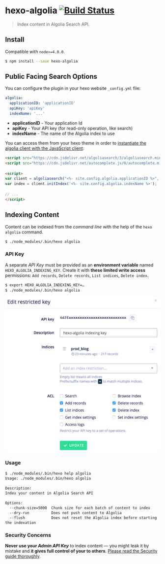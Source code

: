 # hexo-algolia [![Build Status](https://travis-ci.org/oncletom/hexo-algolia.svg?branch=master)](https://travis-ci.org/oncletom/hexo-algolia)

> Index content in Algolia Search API.

## Install

Compatible with `node>=4.0.0`.

```bash
$ npm install --save hexo-algolia
```

## Public Facing Search Options

You can configure the plugin in your hexo website `_config.yml` file:

``` yaml
algolia:
  applicationID: 'applicationID'
  apiKey: 'apiKey'
  indexName: '...'
```

- **applicationID** - Your application Id
- **apiKey** - Your API key (for read-only operation, like search)
- **indexName** - The name of the Algolia index to use

You can access them from your hexo theme in order to [instantiate the algolia client with the JavaScript client](https://www.algolia.com/doc/guides/search/auto-complete/#user-interface):

```html
<script src="https://cdn.jsdelivr.net/algoliasearch/3/algoliasearch.min.js"></script>
<script src="https://cdn.jsdelivr.net/autocomplete.js/0/autocomplete.min.js"></script>

<script>
var client = algoliasearch("<%- site.config.algolia.applicationID %>", "<%- site.config.algolia.apiKey %>");
var index = client.initIndex('<%- site.config.algolia.indexName %>');

// ...
</script>
```

## Indexing Content

Content can be indexed from the _command line_ with the help of the `hexo algolia` command.

```bash
$ ./node_modules/.bin/hexo algolia
```

### API Key

A separate _API Key_ must be provided as an **environment variable** named `HEXO_ALGOLIA_INDEXING_KEY`. Create it with **these limited write access** permissions: `Add records`, `Delete records`, `List indices`, `Delete index`.

```bash
$ export HEXO_ALGOLIA_INDEXING_KEY=…
$ ./node_modules/.bin/hexo algolia
```
![](algolia-write-key.png)

### Usage

```
$ ./node_modules/.bin/hexo help algolia
Usage: ./node_modules/.bin/hexo algolia

Description:
Index your content in Algolia Search API

Options:
  --chunk-size=5000  Chunk size for each batch of content to index
  --dry-run          Does not push content to Algolia
  --flush            Does not reset the Algolia index before starting the indexation
```

### Security Concerns

**Never use your _Admin API Key_** to index content — you might leak it by mistake and **it gives full control of your to others**. [Please read the Security guide thoroughly][security].



[batching]: https://www.algolia.com/doc/guides/indexing/import-synchronize-data/#batching
[security]: https://www.algolia.com/doc/guides/security/api-keys/
